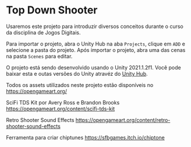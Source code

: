 # Top Down Shooter

Usaremos este projeto para introduzir diversos conceitos  durante o curso da disciplina de Jogos Digitais.

Para importar o projeto, abra o Unity Hub na aba `Projects`, clique em `ADD` e selecione a pasta do projeto. Após importar o projeto, abra uma das cenas na pasta `Scenes` para editar.

O projeto está sendo desenvolvido usando o Unity 2021.1.2f1. Você pode baixar esta e outas versões do Unity atravéz do [Unity Hub](https://store.unity.com/pt/download "Unity Hub").

Todos os assets utilizados neste projeto estão disponíveis no https://opengameart.org/

SciFi TDS Kit por Avery Ross e Brandon Brooks
https://opengameart.org/content/scifi-tds-kit

Retro Shooter Sound Effects
https://opengameart.org/content/retro-shooter-sound-effects

Ferramenta para criar chiptunes
https://sfbgames.itch.io/chiptone